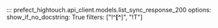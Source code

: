 ::: prefect_hightouch.api_client.models.list_sync_response_200
    options:
      show_if_no_docstring: True
      filters: ["!^__[^__]", "!T"]